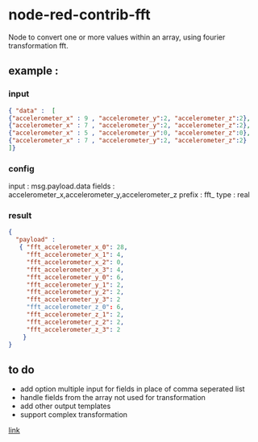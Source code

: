 # node-red-contrib-fft

Node to convert one or more values within an array, using fourier transformation fft.

## example : 
### input
```json
{ "data" :  [  
{"accelerometer_x" : 9 , "accelerometer_y":2, "accelerometer_z":2},
{"accelerometer_x" : 7 , "accelerometer_y":2, "accelerometer_z":2},
{"accelerometer_x" : 5 , "accelerometer_y":0, "accelerometer_z":0},
{"accelerometer_x" : 7 , "accelerometer_y":2, "accelerometer_z":2}
]}

```
### config

input : msg.payload.data
fields : accelerometer_x,accelerometer_y,accelerometer_z
prefix : fft_
type : real

### result
```json
{
  "payload" :
   { "fft_accelerometer_x_0": 28,
     "fft_accelerometer_x_1": 4,
     "fft_accelerometer_x_2": 0,
     "fft_accelerometer_x_3": 4,
     "fft_accelerometer_y_0": 6,
     "fft_accelerometer_y_1": 2,
     "fft_accelerometer_y_2": 2,
     "fft_accelerometer_y_3": 2
     "fft_accelerometer_z_0": 6,
     "fft_accelerometer_z_1": 2,
     "fft_accelerometer_z_2": 2,
     "fft_accelerometer_z_3": 2
    }
}
```

## to do
- add option multiple input for fields in place of comma seperated list
- handle fields from the array not used for transformation
- add other output templates
- support complex transformation

[link](http://leanbi.ch/big-data/ "leanbi")
